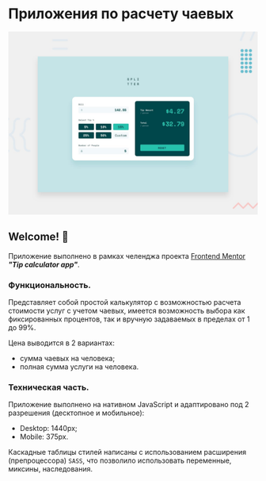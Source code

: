 # Приложения по расчету чаевых
![Design preview for the Tip calculator app coding challenge](./design/desktop-preview.jpg)

## Welcome! 👋
Приложение выполнено в рамках челенджа проекта [Frontend Mentor](https://www.frontendmentor.io/?ref=challenge) ***"Tip calculator app"***. <br/>

### Функциональность.
Представляет собой простой калькулятор с возможностью расчета стоимости услуг с учетом чаевых, имеется возможность выбора как фиксированных процентов, так и вручную задаваемых в пределах от 1 до 99%. <br/>

Цена выводится в 2 вариантах:
- сумма чаевых на человека;
- полная сумма услуги на человека.

### Техническая часть.
Приложение выполнено на нативном JavaScript и адаптировано под 2 разрешения (десктопное и мобильное): 
- Desktop: 1440px;
- Mobile: 375px.

Каскадные таблицы стилей написаны с использованием расширения (препроцессора) `SASS`, что позволило использовать переменные, миксины, наследования.

